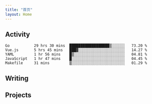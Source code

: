 ```yaml
---
title: "首页"
layout: Home
---
```


## Activity
<!--START_SECTION:waka-->
```text
Go           29 hrs 30 mins  ██████████████████▒░░░░░░   73.20 % 
Vue.js       5 hrs 45 mins   ███▓░░░░░░░░░░░░░░░░░░░░░   14.27 % 
YAML         1 hr 56 mins    █▒░░░░░░░░░░░░░░░░░░░░░░░   04.81 % 
JavaScript   1 hr 47 mins    █░░░░░░░░░░░░░░░░░░░░░░░░   04.45 % 
Makefile     31 mins         ▒░░░░░░░░░░░░░░░░░░░░░░░░   01.29 % 
```
<!--END_SECTION:waka-->

## Writing
<PindedPosts />

## Projects
<Projects />
